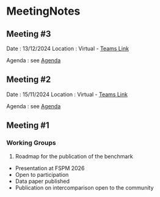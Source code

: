 # MeetingNotes

## Meeting #3

Date : 13/12/2024
Location : Virtual - [Teams Link](https://teams.microsoft.com/l/meetup-join/19%3ameeting_YTNiZWY1ZjQtZWZiNi00ZjNlLWJkNDEtMmQ0OTMwZWEyZjgw%40thread.v2/0?context=%7b%22Tid%22%3a%2260af5f90-e3b4-47d6-8c8e-e6d6d2b117b9%22%2c%22Oid%22%3a%229dd45a3a-36e1-48d1-8a6e-ff3a58ed9a91%22%7d)

Agenda : see [Agenda](./minutes3.md)

## Meeting #2

Date : 15/11/2024
Location : Virtual - [Teams Link](https://teams.microsoft.com/l/meetup-join/19%3ameeting_YTNiZWY1ZjQtZWZiNi00ZjNlLWJkNDEtMmQ0OTMwZWEyZjgw%40thread.v2/0?context=%7b%22Tid%22%3a%2260af5f90-e3b4-47d6-8c8e-e6d6d2b117b9%22%2c%22Oid%22%3a%229dd45a3a-36e1-48d1-8a6e-ff3a58ed9a91%22%7d)

Agenda : see [Agenda](./minutes2.md)

## Meeting #1

### Working Groups

1. Roadmap for the publication of the benchmark
* Presentation at FSPM 2026
* Open to participation
* Data paper published
* Publication on intercomparison open to the community


